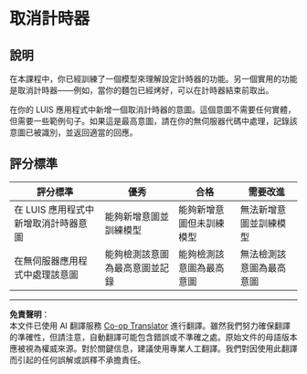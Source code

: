 <!--
CO_OP_TRANSLATOR_METADATA:
{
  "original_hash": "5a7262a0c48dfacdfe1ff91b20bf16fd",
  "translation_date": "2025-08-27T00:06:57+00:00",
  "source_file": "6-consumer/lessons/2-language-understanding/assignment.md",
  "language_code": "mo"
}
-->
# 取消計時器

## 說明

在本課程中，你已經訓練了一個模型來理解設定計時器的功能。另一個實用的功能是取消計時器——例如，當你的麵包已經烤好，可以在計時器結束前取出。

在你的 LUIS 應用程式中新增一個取消計時器的意圖。這個意圖不需要任何實體，但需要一些範例句子。如果這是最高意圖，請在你的無伺服器代碼中處理，記錄該意圖已被識別，並返回適當的回應。

## 評分標準

| 評分標準 | 優秀 | 合格 | 需要改進 |
| -------- | ---- | ---- | -------- |
| 在 LUIS 應用程式中新增取消計時器意圖 | 能夠新增意圖並訓練模型 | 能夠新增意圖但未訓練模型 | 無法新增意圖並訓練模型 |
| 在無伺服器應用程式中處理該意圖 | 能夠檢測該意圖為最高意圖並記錄 | 能夠檢測該意圖為最高意圖 | 無法檢測該意圖為最高意圖 |

---

**免責聲明**：  
本文件已使用 AI 翻譯服務 [Co-op Translator](https://github.com/Azure/co-op-translator) 進行翻譯。雖然我們努力確保翻譯的準確性，但請注意，自動翻譯可能包含錯誤或不準確之處。原始文件的母語版本應被視為權威來源。對於關鍵信息，建議使用專業人工翻譯。我們對因使用此翻譯而引起的任何誤解或誤釋不承擔責任。